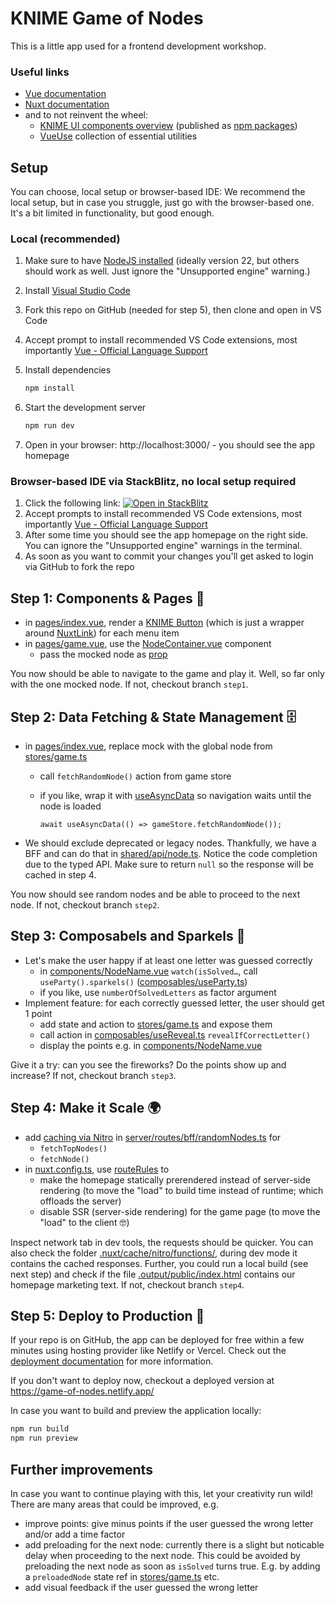 # KNIME Game of Nodes

This is a little app used for a frontend development workshop.

### Useful links

- [Vue documentation](https://vuejs.org/guide/introduction.html)
- [Nuxt documentation](https://nuxt.com/docs/getting-started/introduction)
- and to not reinvent the wheel:
  - [KNIME UI components overview](https://knime.github.io/webapps-common/)
    (published as [npm packages](https://www.npmjs.com/~knime))
  - [VueUse](https://vueuse.org/) collection of essential utilities

## Setup

You can choose, local setup or browser-based IDE: We recommend the local setup, but in case you struggle, just go with the browser-based one. It's a bit limited in functionality, but good enough.

### Local (recommended)

1. Make sure to have [NodeJS installed](https://knime-com.atlassian.net/wiki/spaces/SPECS/pages/905281540/Node.js+Installation) (ideally version 22, but others should work as well. Just ignore the "Unsupported engine" warning.)
2. Install [Visual Studio Code](https://code.visualstudio.com/download)
3. Fork this repo on GitHub (needed for step 5), then clone and open in VS Code
4. Accept prompt to install recommended VS Code extensions, most importantly [Vue - Official Language Support](https://marketplace.visualstudio.com/items?itemName=vue.volar)
5. Install dependencies

   ```bash
   npm install
   ```

6. Start the development server

   ```bash
   npm run dev
   ```

7. Open in your browser: http://localhost:3000/ - you should see the app homepage

### Browser-based IDE via StackBlitz, no local setup required

1. Click the following link: [![Open in StackBlitz](https://developer.stackblitz.com/img/open_in_stackblitz.svg)](https://stackblitz.com/~/github.com/jschroeter/knime-fe-workshop)
2. Accept prompts to install recommended VS Code extensions, most importantly [Vue - Official Language Support](https://marketplace.visualstudio.com/items?itemName=vue.volar)
3. After some time you should see the app homepage on the right side. You can ignore the "Unsupported engine" warnings in the terminal.
4. As soon as you want to commit your changes you'll get asked to login via GitHub to fork the repo

## Step 1: Components & Pages 🧱

- in [pages/index.vue](./pages/index.vue), render a [KNIME Button](https://knime.github.io/webapps-common/?q=Button)
  (which is just a wrapper around [NuxtLink](https://nuxt.com/docs/api/components/nuxt-link)) for each menu item
- in [pages/game.vue](./pages/game.vue), use the [NodeContainer.vue](./components/NodeContainer.vue) component
  - pass the mocked node as [prop](https://vuejs.org/guide/essentials/component-basics.html#passing-props)

You now should be able to navigate to the game and play it. Well, so far only with the one mocked node.
If not, checkout branch `step1`.

## Step 2: Data Fetching & State Management 🗄️

- in [pages/index.vue](./pages/index.vue), replace mock with the global node from [stores/game.ts](./stores/game.ts)

  - call `fetchRandomNode()` action from game store
  - if you like, wrap it with [useAsyncData](https://nuxt.com/docs/api/composables/use-async-data)
    so navigation waits until the node is loaded

    `await useAsyncData(() => gameStore.fetchRandomNode());`

- We should exclude deprecated or legacy nodes. Thankfully, we have a BFF and can do that in [shared/api/node.ts](./shared/api/node.ts). Notice the code completion due to the typed API.
  Make sure to return `null` so the response will be cached in step 4.

You now should see random nodes and be able to proceed to the next node.
If not, checkout branch `step2`.

## Step 3: Composabels and Sparkels 🎇

- Let's make the user happy if at least one letter was guessed correctly
  - in [components/NodeName.vue](./components/NodeName.vue) `watch(isSolved…`, call `useParty().sparkels()` ([composables/useParty.ts](./composables/useParty.ts))
  - if you like, use `numberOfSolvedLetters` as factor argument
- Implement feature: for each correctly guessed letter, the user should get 1 point
  - add state and action to [stores/game.ts](./stores/game.ts) and expose them
  - call action in [composables/useReveal.ts](./composables/useReveal.ts) `revealIfCorrectLetter()`
  - display the points e.g. in [components/NodeName.vue](./components/NodeName.vue)

Give it a try: can you see the fireworks? Do the points show up and increase?
If not, checkout branch `step3`.

## Step 4: Make it Scale 🌍

- add [caching via Nitro](https://nitro.build/guide/cache) in [server/routes/bff/randomNodes.ts](./server/routes/bff/randomNode.ts) for
  - `fetchTopNodes()`
  - `fetchNode()`
- in [nuxt.config.ts](./nuxt.config.ts), use [routeRules](https://nuxt.com/docs/guide/concepts/rendering#hybrid-rendering) to
  - make the homepage statically prerendered instead of server-side rendering (to move the "load"
    to build time instead of runtime; which offloads the server)
  - disable SSR (server-side rendering) for the game page (to move the "load" to the client 🤓)

Inspect network tab in dev tools, the requests should be quicker. You can also check the folder [.nuxt/cache/nitro/functions/](./.nuxt/cache/nitro/functions/),
during dev mode it contains the cached responses.
Further, you could run a local build (see next step) and check if the file [.output/public/index.html](./.output/public/index.html)
contains our homepage marketing text.
If not, checkout branch `step4`.

## Step 5: Deploy to Production 🚀

If your repo is on GitHub, the app can be deployed for free within a few minutes using hosting provider
like Netlify or Vercel. Check out the [deployment documentation](https://nuxt.com/deploy)
for more information.

If you don't want to deploy now, checkout a deployed version at https://game-of-nodes.netlify.app/

In case you want to build and preview the application locally:

```bash
npm run build
npm run preview
```

## Further improvements

In case you want to continue playing with this, let your creativity run wild!
There are many areas that could be improved, e.g.

- improve points: give minus points if the user guessed the wrong letter and/or add a time factor
- add preloading for the next node: currently there is a slight but noticable delay when proceeding to the next node. This could be avoided by preloading the next node as soon as `isSolved` turns true. E.g. by adding a `preloadedNode` state ref in [stores/game.ts](./stores/game.ts) etc.
- add visual feedback if the user guessed the wrong letter
